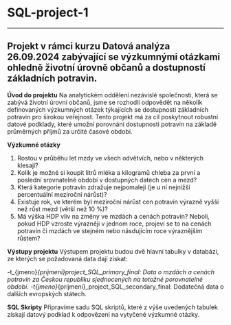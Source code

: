 # SQL-project-1
---
## Projekt v rámci kurzu Datová analýza 26.09.2024 zabývající se výzkumnými otázkami ohledně životní úrovně občanů a dostupností základních potravin.

**Úvod do projektu**
Na analytickém oddělení nezávislé společnosti, která se zabývá životní úrovní občanů, jsme se rozhodli odpovědět na několik definovaných výzkumných otázek týkajících se dostupnosti základních potravin pro širokou veřejnost. Tento projekt má za cíl poskytnout robustní datové podklady, které umožní porovnání dostupnosti potravin na základě průměrných příjmů za určité časové období.

**Výzkumné otázky**
1. Rostou v průběhu let mzdy ve všech odvětvích, nebo v některých klesají?
2. Kolik je možné si koupit litrů mléka a kilogramů chleba za první a poslední srovnatelné období v dostupných datech cen a mezd?
3. Která kategorie potravin zdražuje nejpomaleji (je u ní nejnižší percentuální meziroční nárůst)?
4. Existuje rok, ve kterém byl meziroční nárůst cen potravin výrazně vyšší než růst mezd (větší než 10 %)?
5. Má výška HDP vliv na změny ve mzdách a cenách potravin? Neboli, pokud HDP vzroste výrazněji v jednom roce, projeví se to na cenách potravin či mzdách ve stejném nebo násdujícím roce výraznějším růstem?

**Výstupy projektu**
Výstupem projektu budou dvě hlavní tabulky v databázi, ze kterých se požadovaná data dají získat:

-t_{jmeno}_{prijmeni}_project_SQL_primary_final: Data o mzdách a cenách potravin za Českou republiku sjednocených na totožné porovnatelné období.
-t_{jmeno}_{prijmeni}_project_SQL_secondary_final: Dodatečná data o dalších evropských státech.

**SQL Skripty**
Připravíme sadu SQL skriptů, které z výše uvedených tabulek získají datový podklad k odpovězení na vytyčené výzkumné otázky.

